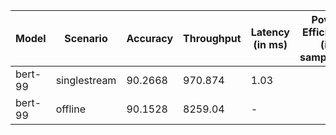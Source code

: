 | Model   | Scenario     |   Accuracy |   Throughput | Latency (in ms)   | Power Efficiency (in samples/J)   | TEST01   |
|---------|--------------|------------|--------------|-------------------|-----------------------------------|----------|
| bert-99 | singlestream |    90.2668 |      970.874 | 1.03              |                                   | passed   |
| bert-99 | offline      |    90.1528 |     8259.04  | -                 |                                   | passed   |
